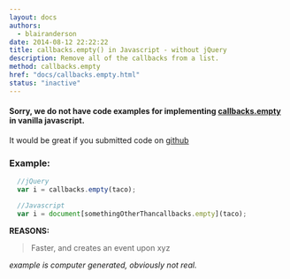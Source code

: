 ```yaml
---
layout: docs
authors:
  - blairanderson
date: 2014-08-12 22:22:22
title: callbacks.empty() in Javascript - without jQuery
description: Remove all of the callbacks from a list.
method: callbacks.empty
href: "docs/callbacks.empty.html"
status: "inactive"
---
```


#### Sorry, we do not have code examples for implementing [callbacks.empty](http://api.jquery.com/callbacks.empty/) in vanilla javascript.

It would be great if you submitted code on [github](https://github.com/blairanderson/without-jquery/blob/master/docs/callbacks.empty.md)

### Example:

```javascript
  //jQuery
  var i = callbacks.empty(taco);

  //Javascript
  var i = document[somethingOtherThancallbacks.empty](taco);

```

**REASONS:**
> Faster, and creates an event upon xyz

*example is computer generated, obviously not real.*
